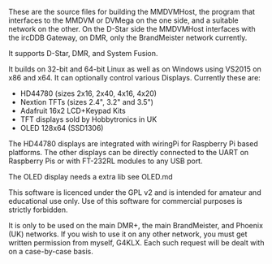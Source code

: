 These are the source files for building the MMDVMHost, the program that interfaces to the MMDVM or DVMega on the one side, and a suitable network on the other. On the D-Star side the MMDVMHost interfaces with the ircDDB Gateway, on DMR, only the BrandMeister network currently.

It supports D-Star, DMR, and System Fusion.

It builds on 32-bit and 64-bit Linux as well as on Windows using VS2015 on x86 and x64. It can optionally control various Displays. Currently these are:

- HD44780 (sizes 2x16, 2x40, 4x16, 4x20)
- Nextion TFTs (sizes 2.4", 3.2" and 3.5")
- Adafruit 16x2 LCD+Keypad Kits
- TFT displays sold by Hobbytronics in UK
- OLED 128x64 (SSD1306)

The HD44780 displays are integrated with wiringPi for Raspberry Pi based platforms. The other displays can be directly connected to the UART on Raspberry Pis or with FT-232RL modules to any USB port.

The OLED display needs a extra lib see OLED.md

This software is licenced under the GPL v2 and is intended for amateur and educational use only. Use of this software for commercial purposes is strictly forbidden.

It is only to be used on the main DMR+, the main BrandMeister, and Phoenix (UK) networks. If you wish to use it on any other network, you must get written permission from myself, G4KLX. Each such request will be dealt with on a case-by-case basis.
